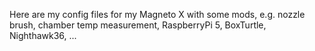 Here are my config files for my Magneto X with some mods, e.g. nozzle brush, chamber temp measurement, RaspberryPi 5, BoxTurtle, Nighthawk36, ...
